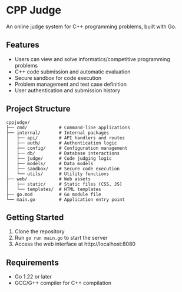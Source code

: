 # CPP Judge

An online judge system for C++ programming problems, built with Go.

## Features

- Users can view and solve informatics/competitive programming problems
- C++ code submission and automatic evaluation
- Secure sandbox for code execution
- Problem management and test case definition
- User authentication and submission history

## Project Structure

```
cppjudge/
├── cmd/            # Command-line applications
├── internal/       # Internal packages
│   ├── api/        # API handlers and routes
│   ├── auth/       # Authentication logic
│   ├── config/     # Configuration management
│   ├── db/         # Database interactions
│   ├── judge/      # Code judging logic
│   ├── models/     # Data models
│   ├── sandbox/    # Secure code execution
│   └── utils/      # Utility functions
├── web/            # Web assets
│   ├── static/     # Static files (CSS, JS)
│   └── templates/  # HTML templates
├── go.mod          # Go module file
└── main.go         # Application entry point
```

## Getting Started

1. Clone the repository
2. Run `go run main.go` to start the server
3. Access the web interface at http://localhost:8080

## Requirements

- Go 1.22 or later
- GCC/G++ compiler for C++ compilation
